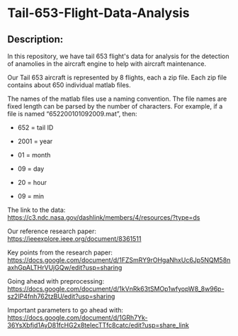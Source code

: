 # Tail-653-Flight-Data-Analysis
## Description:

In this repository, we have tail 653 flight's data for analysis for the detection of anamolies in the aircraft engine to help with aircraft maintenance.

Our Tail 653 aircraft is represented by 8 flights, each a zip file. Each zip file contains about 650 individual matlab files. 

The names of the matlab files use a naming convention. The file names are fixed length can be parsed by the number of characters. For example, if a file is named “652200101092009.mat”, then:

* 652 = tail ID

* 2001 = year

* 01 = month

* 09 = day

* 20 = hour

* 09 = min

The link to the data: https://c3.ndc.nasa.gov/dashlink/members/4/resources/?type=ds

Our reference research paper: https://ieeexplore.ieee.org/document/8361511

Key points from the research paper: https://docs.google.com/document/d/1FZSmRY9rOHgaNhxUc6Jp5NQM58naxhGpALTHrVUjGQw/edit?usp=sharing

Going ahead with preprocessing: https://docs.google.com/document/d/1kVnRk63tSMOp1wfyopW8_8w96p-sz2IP4fnh762tzBU/edit?usp=sharing

Important parameters to go ahead with: https://docs.google.com/document/d/1GRh7Yk-36YsXbfjd1AyD81fcHG2x8teIecTTfc8catc/edit?usp=share_link



